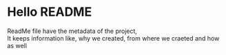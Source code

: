 <h1>Hello README</h1>
<p>ReadMe file have the metadata of the project,<br>
    It keeps information like, why we created, from where we craeted and how as well
</p>